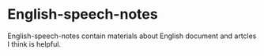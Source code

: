 # English-speech-notes
English-speech-notes contain materials about English document and artcles I think is helpful.
